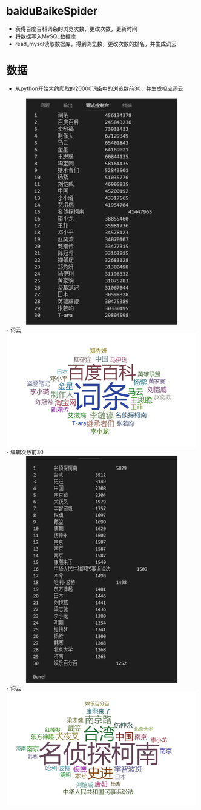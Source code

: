 # baiduBaikeSpider
- 获得百度百科词条的浏览次数，更改次数，更新时间
- 将数据写入MySQL数据库
- read_mysql读取数据库，得到浏览数，更改次数的排名，并生成词云
# 数据
- 从python开始大约爬取的20000词条中的浏览数前30，并生成相应词云
<div align=center><img width='400' height='600' src='./picture/browseNum1.png'/></div>
- 词云
<div align=center><img width='500' height='300' src='./picture/browseNum2.png'/></div>
- 编辑次数前30
<div align=center><img width='400' height='600' src='./picture/editNum1.png'/></div>
- 词云
<div align=center><img width='500' height='300' src='./picture/editNum2.png'/></div>